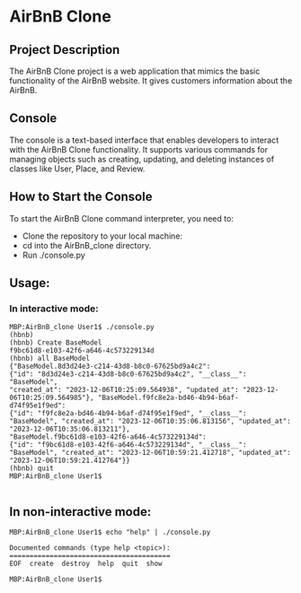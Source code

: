 # AirBnB Clone

## Project Description

The AirBnB Clone project is a web application that mimics the basic functionality of the AirBnB website. It gives customers information about the AirBnB.

## Console

The console is a text-based interface that enables developers to interact with the AirBnB Clone functionality. It supports various commands for managing objects such as creating, updating, and deleting instances of classes like User, Place, and Review.

## How to Start the Console
To start the AirBnB Clone command interpreter, you need to:
* Clone the repository to your local machine:
* cd into the AirBnB_clone directory.
* Run ./console.py

## Usage:
 
### In interactive mode:
```
MBP:AirBnB_clone User1$ ./console.py
(hbnb) 
(hbnb) Create BaseModel
f9bc61d8-e103-42f6-a646-4c573229134d
(hbnb) all BaseModel
{"BaseModel.8d3d24e3-c214-43d8-b8c0-67625bd9a4c2": 
{"id": "8d3d24e3-c214-43d8-b8c0-67625bd9a4c2", "__class__": "BaseModel", 
"created_at": "2023-12-06T10:25:09.564938", "updated_at": "2023-12-06T10:25:09.564985"}, "BaseModel.f9fc8e2a-bd46-4b94-b6af-d74f95e1f9ed": 
{"id": "f9fc8e2a-bd46-4b94-b6af-d74f95e1f9ed", "__class__": "BaseModel", "created_at": "2023-12-06T10:35:06.813156", "updated_at": "2023-12-06T10:35:06.813211"}, 
"BaseModel.f9bc61d8-e103-42f6-a646-4c573229134d": 
{"id": "f9bc61d8-e103-42f6-a646-4c573229134d", "__class__": "BaseModel", "created_at": "2023-12-06T10:59:21.412718", "updated_at": "2023-12-06T10:59:21.412764"}}
(hbnb) quit
MBP:AirBnB_clone User1$
 
```
## In non-interactive mode: 
```
MBP:AirBnB_clone User1$ echo "help" | ./console.py

Documented commands (type help <topic>):
========================================
EOF  create  destroy  help  quit  show

MBP:AirBnB_clone User1$ 
```
